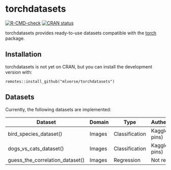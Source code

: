 # torchdatasets

<!-- badges: start -->

[![R-CMD-check](https://github.com/mlverse/torchdatasets/workflows/R-CMD-check/badge.svg)](https://github.com/mlverse/torchdatasets/actions) [![CRAN status](https://www.r-pkg.org/badges/version/torchdatasets)](https://CRAN.R-project.org/package=torchdatasets)

<!-- badges: end -->

torchdatasets provides ready-to-use datasets compatible with the [torch](https://github.com/mlverse/torch) package.

## Installation

torchdatasets is not yet on CRAN, but you can install the development version with:

``` {.r}
remotes::install_github("mlverse/torchdatasets")
```

## Datasets

Currently, the following datasets are implemented:

| Dataset                            | Domain | Type           | Authentication    |
|------------------------------------|--------|----------------|-------------------|
| bird\_species\_dataset()           | Images | Classification | Kaggle (via pins) |
| dogs\_vs\_cats\_dataset()          | Images | Classification | Kaggle (via pins) |
| guess\_the\_correlation\_dataset() | Images | Regression     | Not required      |
